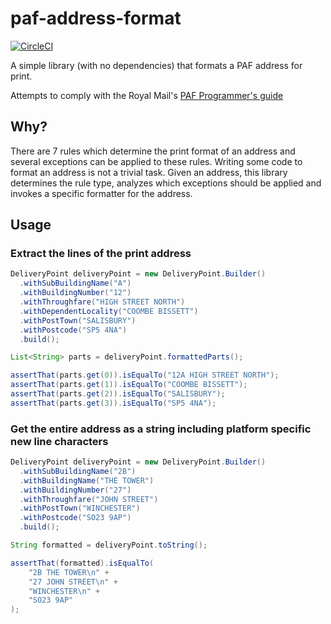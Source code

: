 paf-address-format
===

[![CircleCI](https://circleci.com/gh/steinfletcher/paf-address-format.svg?style=svg&circle-token=bd07a471e0058fe5d3334d035939573e00dfcc47)](https://circleci.com/gh/steinfletcher/paf-address-format)

A simple library (with no dependencies) that formats a PAF address for print.

Attempts to comply with the Royal Mail's [PAF Programmer's guide](http://www.royalmail.com/sites/default/files/docs/pdf/programmers_guide_edition_7_v5.pdf)

## Why?

There are 7 rules which determine the print format of an address and several exceptions can be applied to these rules.
 Writing some code to format an address is not a trivial task.  Given an address, this library determines the rule type, 
 analyzes which exceptions should be applied and invokes a specific formatter for the address.

## Usage

### Extract the lines of the print address

```java
DeliveryPoint deliveryPoint = new DeliveryPoint.Builder()
  .withSubBuildingName("A")
  .withBuildingNumber("12")
  .withThroughfare("HIGH STREET NORTH")
  .withDependentLocality("COOMBE BISSETT")
  .withPostTown("SALISBURY")
  .withPostcode("SP5 4NA")
  .build();

List<String> parts = deliveryPoint.formattedParts();

assertThat(parts.get(0)).isEqualTo("12A HIGH STREET NORTH");
assertThat(parts.get(1)).isEqualTo("COOMBE BISSETT");
assertThat(parts.get(2)).isEqualTo("SALISBURY");
assertThat(parts.get(3)).isEqualTo("SP5 4NA");
```

### Get the entire address as a string including platform specific new line characters

```java
DeliveryPoint deliveryPoint = new DeliveryPoint.Builder()
  .withSubBuildingName("2B")
  .withBuildingName("THE TOWER")
  .withBuildingNumber("27")
  .withThroughfare("JOHN STREET")
  .withPostTown("WINCHESTER")
  .withPostcode("SO23 9AP")
  .build();

String formatted = deliveryPoint.toString();

assertThat(formatted).isEqualTo(
    "2B THE TOWER\n" +
    "27 JOHN STREET\n" +
    "WINCHESTER\n" +
    "SO23 9AP"
);

```
